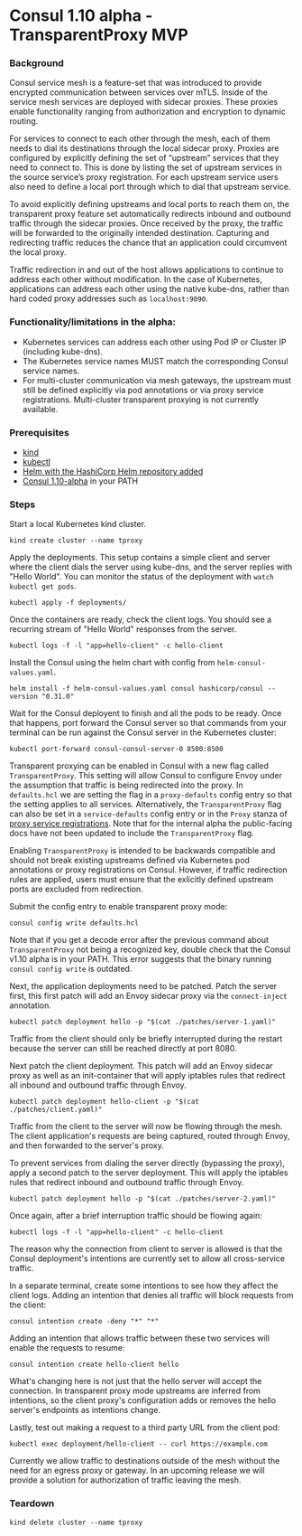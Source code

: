 # Consul 1.10 alpha - TransparentProxy MVP

### Background

Consul service mesh is a feature-set that was introduced to provide encrypted communication between services over mTLS. Inside of the service mesh services are deployed with sidecar proxies. These proxies enable functionality ranging from authorization and encryption to dynamic routing. 

For services to connect to each other through the mesh, each of them needs to dial its destinations through the local sidecar proxy. Proxies are configured by explicitly defining the set of “upstream” services that they need to connect to. This is done by listing the set of upstream services in the source service’s proxy registration. For each upstream service users also need to define a local port through which to dial that upstream service. 

To avoid explicitly defining upstreams and local ports to reach them on, the transparent proxy feature set automatically redirects inbound and outbound traffic through the sidecar proxies. Once received by the proxy, the traffic will be forwarded to the originally intended destination. Capturing and redirecting traffic reduces the chance that an application could circumvent the local proxy.

Traffic redirection in and out of the host allows applications to continue to address each other without modification. In the case of Kubernetes, applications can address each other using the native kube-dns, rather than hard coded proxy addresses such as `localhost:9090`.


### Functionality/limitations in the alpha:

- Kubernetes services can address each other using Pod IP or Cluster IP (including kube-dns).
- The Kubernetes service names MUST match the  corresponding Consul service names.
- For multi-cluster communication via mesh gateways, the upstream must still be defined explicitly via pod annotations or via proxy service registrations. Multi-cluster transparent proxying is not currently available.

### Prerequisites
- [kind](https://kind.sigs.k8s.io/docs/user/quick-start/)
- [kubectl](https://kubernetes.io/docs/tasks/tools/)
- [Helm with the HashiCorp Helm repository added](https://github.com/hashicorp/consul-helm)
- [Consul 1.10-alpha](https://releases.hashicorp.com/consul/) in your PATH


### Steps
Start a local Kubernetes kind cluster.

`kind create cluster --name tproxy`

Apply the deployments. This setup contains a simple client and server where the client dials the server using kube-dns, and the server replies with "Hello World". You can monitor the status of the deployment with `watch kubectl get pods`.

`kubectl apply -f deployments/`

Once the containers are ready, check the client logs. You should see a recurring stream of "Hello World" responses from the server.

`kubectl logs -f -l "app=hello-client" -c hello-client`


Install the Consul using the helm chart with config from `helm-consul-values.yaml`.

`helm install -f helm-consul-values.yaml consul hashicorp/consul --version "0.31.0"`


Wait for the Consul deployent to finish and all the pods to be ready. Once that happens, port forward the Consul server so that commands from your terminal can be run against the Consul server in the Kubernetes cluster:

`kubectl port-forward consul-consul-server-0 8500:8500`

Transparent proxying can be enabled in Consul with a new flag called `TransparentProxy`. This setting will allow Consul to configure Envoy under the assumption that traffic is being redirected into the proxy. In `defaults.hcl` we are setting the flag in a `proxy-defaults` config entry so that the setting applies to all services. Alternatively, the `TransparentProxy` flag can also be set in a `service-defaults` config entry or in the `Proxy` stanza of [proxy service registrations](https://www.consul.io/docs/connect/registration/service-registration#complete-configuration-example). Note that for the internal alpha the public-facing docs have not been updated to include the `TransparentProxy` flag.

Enabling `TransparentProxy` is intended to be backwards compatible and should not break existing upstreams defined via Kubernetes pod annotations or proxy registrations on Consul. However, if traffic redirection rules are applied, users must ensure that the exlicitly defined upstream ports are excluded from redirection.

Submit the config entry to enable transparent proxy mode:

`consul config write defaults.hcl`


Note that if you get a decode error after the previous command about `TransparentProxy` not being a recognized key, double check that the Consul v1.10 alpha is in your PATH. This error suggests that the binary running `consul config write` is outdated.

Next, the application deployments need to be patched. Patch the server first, this first patch will add an Envoy sidecar proxy via the `connect-inject` annotation. 

`kubectl patch deployment hello -p "$(cat ./patches/server-1.yaml)"`

Traffic from the client should only be briefly interrupted during the restart because the server can still be reached directly at port 8080.

Next patch the client deployment. This patch will add an Envoy sidecar proxy as well as an init-container that will apply iptables rules that redirect all inbound and outbound traffic through Envoy.

`kubectl patch deployment hello-client -p "$(cat ./patches/client.yaml)"`

Traffic from the client to the server will now be flowing through the mesh. The client application's requests are being captured, routed through Envoy, and then forwarded to the server's proxy.

To prevent services from dialing the server directly (bypassing the proxy), apply a second patch to the server deployment. This will apply the iptables rules that redirect inbound and outbound traffic through Envoy.

`kubectl patch deployment hello -p "$(cat ./patches/server-2.yaml)"`


Once again, after a brief interruption traffic should be flowing again:

`kubectl logs -f -l "app=hello-client" -c hello-client`


The reason why the connection from client to server is allowed is that the Consul deployment's intentions are currently set to allow all cross-service traffic. 

In a separate terminal, create some intentions to see how they affect the client logs. Adding an intention that denies all traffic will block requests from the client:

`consul intention create -deny "*" "*"`


Adding an intention that allows traffic between these two services will enable the requests to resume:

`consul intention create hello-client hello`

What's changing here is not just that the hello server will accept the connection. In transparent proxy mode upstreams are inferred from intentions, so the client proxy's configuration adds or removes the hello server's endpoints as intentions change.

Lastly, test out making a request to a third party URL from the client pod:

`kubectl exec deployment/hello-client -- curl https://example.com`

Currently we allow traffic to destinations outside of the mesh without the need for an egress proxy or gateway. In an upcoming release we will provide a solution for authorization of traffic leaving the mesh. 


### Teardown

`kind delete cluster --name tproxy`